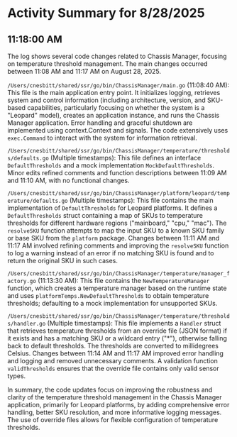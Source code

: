 # Activity Summary for 8/28/2025

## 11:18:00 AM
The log shows several code changes related to Chassis Manager, focusing on temperature threshold management.  The main changes occurred between 11:08 AM and 11:17 AM on August 28, 2025.

`/Users/cnesbitt/shared/ssr/go/bin/ChassisManager/main.go` (11:08:40 AM): This file is the main application entry point.  It initializes logging, retrieves system and control information (including architecture, version, and SKU-based capabilities, particularly focusing on whether the system is a "Leopard" model), creates an application instance, and runs the Chassis Manager application.  Error handling and graceful shutdown are implemented using context.Context and signals.  The code extensively uses `exec.Command` to interact with the system for information retrieval.

`/Users/cnesbitt/shared/ssr/go/bin/ChassisManager/temperature/thresholds/defaults.go` (Multiple timestamps): This file defines an interface `DefaultThresholds` and a mock implementation `MockDefaultThresholds`.  Minor edits refined comments and function descriptions between 11:09 AM and 11:10 AM, with no functional changes.

`/Users/cnesbitt/shared/ssr/go/bin/ChassisManager/platform/leopard/temperature/defaults.go` (Multiple timestamps): This file contains the main implementation of `DefaultThresholds` for Leopard platforms. It defines a `DefaultThresholds` struct containing a map of SKUs to temperature thresholds for different hardware regions ("mainboard," "cpu," "mac").  The `resolveSKU` function attempts to map the input SKU to a known SKU family or base SKU from the `platform` package.  Changes between 11:11 AM and 11:17 AM involved refining comments and improving the `resolveSKU` function to log a warning instead of an error if no matching SKU is found and to return the original SKU in such cases.


`/Users/cnesbitt/shared/ssr/go/bin/ChassisManager/temperature/manager_factory.go` (11:13:30 AM): This file contains the `NewTemperatureManager` function, which creates a temperature manager based on the runtime state and uses `platformTemps.NewDefaultThresholds` to obtain temperature thresholds; defaulting to a mock implementation for unsupported SKUs.

`/Users/cnesbitt/shared/ssr/go/bin/ChassisManager/temperature/thresholds/handler.go` (Multiple timestamps): This file implements a `Handler` struct that retrieves temperature thresholds from an override file (JSON format) if it exists and has a matching SKU or a wildcard entry ("*"), otherwise falling back to default thresholds.  The thresholds are converted to millidegrees Celsius. Changes between 11:14 AM and 11:17 AM improved error handling and logging and removed unnecessary comments.  A validation function `validThresholds` ensures that the override file contains only valid sensor types.

In summary, the code updates focus on improving the robustness and clarity of the temperature threshold management in the Chassis Manager application, primarily for Leopard platforms, by adding comprehensive error handling, better SKU resolution,  and more informative logging messages.  The use of override files allows for flexible configuration of temperature thresholds.
